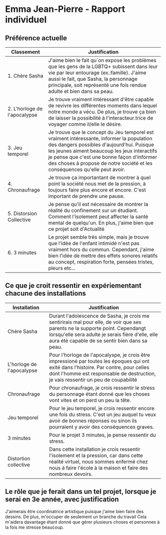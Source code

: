 # Emma Jean-Pierre - Rapport individuel

##  Préférence actuelle

| Classement | Justification |
| ----------- | ----------- |
| 1. Chère Sasha | J'aime bien le fait qu´on expose les problèmes que les gens de la LGBTQ+ subissent dans leur vie par leur entourage (ex.:famille). J'aime aussi le fait, que Sasha, la personnage principale, soit représenté une fois rendue adulte et bien dans sa peau.  |
| 2. L'horloge de l'apocalypse | Je trouve vraiment intéressant d'être capable de revivre les différentes moments dans lequel notre monde a vécu. De plus, je trouve ça bien de laisser la possibilité à l'interacteur.trice de voyager comme il/elle le désire. |
| 3. Jeu temporel | Je trouve que le concept du Jeu temporel est vraiment intéressante, informer la population des dangers possibles d'aujourd'hui. Puisque les jeunes aiment beaucoup les jeux interactifs je pense que c'est une bonne façon d'informer des choses à propose de notre société et les conséquences qu'elle peut avoir. |
| 4. Chronaufrage | Je trouve ça importantant de montrer à quel point la société nous met de la pression, à toujours faire plus encore et encore. C'est important de prendre une pause. |
| 5. Distorsion Collective| Je pense qu'il est nécessaire de montrer la réalité du confinement sur un étudiant. Comment l'isolement peut affecter la santé mental de quelqu'un. En plus, j'aime bien que ce projet soit d'Actualité|
| 6. 3 minutes |  Le projet semble très simple, mais je trouve que l'idée de l'enfant intimidé n'est pas vraiment hors du commun. Cependant, j'aime bien l'idée de mettre des effets sonores relatifs au concept, respiration forte, pensées tristes, pleurs etc... |

##  Ce que je croit ressentir en expériementant chacune des installations

| Installation | Justification |
| ----------- | ----------- |
| Chère Sasha |   Durant l'adolescence de Sasha, je crois me sentirirais mal pour elle, de voir que ses parents ne la supporte point. Cependangt lorsqu'elle sera adulte je serais fière d'elle, elle aura été capable de se sentir bien dans sa peau.  |
| L'horloge de l'apocalypse| Pour l'horloge de l'apocalyspe, je crois être impressioné par toutes les époques qui ont exité dans l'histoire. Par contre, pour celles dont l'homme est responsable de destruction, je vais ressentir un peu de coupabilité  |
| Chronaufrage  | Pour chronaufrage, je crois ressentir le stress du personnage étant donné que les choses vont vites et on perd un peu la tête. |
| Jeu temporel |Pour le jeu temporel, je crois ressentir encore une fois du stress. C'est un jeu auquel tu veux avoir de bonnes réponses ou sinon ils pourraient y avoir des conséquences graves.|
|  3 minutes  | Pour le projet 3 minutes, je pense ressentir du stress. |
| Distortion collective | Dans cette installation je crois ressentir l'isolement et la pression, car dans cette réalité virtuel, nous sommes enfermé chez nous à faire l'école à la maison et faire des nombreux devoirs. |

##  Le rôle que je ferait dans un tel projet, lorsque je serai en 3e année, avec justification

J'aimerais être coordinatrice artistique puisque j'aime bien faire des dessins. De plus, m'occuper de seulement un branche du travail Cela m'aidera davantage étant donné que gérer plusieurs choses et personnes à la fois me stresse beaucoup.

